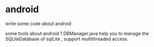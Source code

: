 # android
write some code about android

some tools about android
1 DBManager.java help you to manage the SQLiteDatabase of sqlLite , support multithreaded access.
